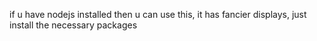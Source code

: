 if u have nodejs installed then u can use this, it has fancier displays, just install the necessary packages
